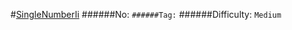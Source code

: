 #[SingleNumberIi](https://leetcode.com/problems/single-number-ii/)
######No: ``
######Tag: ``
######Difficulty: `Medium`

